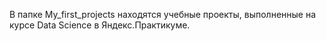 В папке My_first_projects находятся учебные проекты, выполненные на курсе Data Science в Яндекс.Практикуме.
